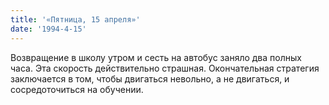 ```yaml
---
title: '«Пятница, 15 апреля»'
date: '1994-4-15'
---
```


Возвращение в школу утром и сесть на автобус заняло два полных часа. Эта скорость действительно страшная. Окончательная стратегия заключается в том, чтобы двигаться невольно, а не двигаться, и сосредоточиться на обучении.

